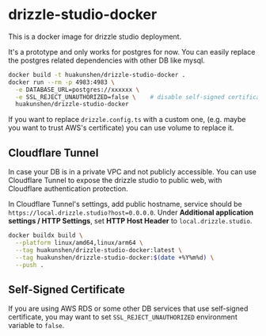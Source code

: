 # drizzle-studio-docker

This is a docker image for drizzle studio deployment.

It's a prototype and only works for postgres for now.
You can easily replace the postgres related dependencies with other DB like mysql.

```bash
docker build -t huakunshen/drizzle-studio-docker .
docker run --rm -p 4983:4983 \
  -e DATABASE_URL=postgres://xxxxxx \
  -e SSL_REJECT_UNAUTHORIZED=false \    # disable self-signed certificate check (optional: default to true)
  huakunshen/drizzle-studio-docker
```

If you want to replace `drizzle.config.ts` with a custom one, (e.g. maybe you want to trust AWS's certificate)
you can use volume to replace it.

## Cloudflare Tunnel

In case your DB is in a private VPC and not publicly accessible.
You can use Cloudflare Tunnel to expose the drizzle studio to public web, with Cloudflare authentication protection.

In Cloudflare Tunnel's settings, add public hostname, service should be `https://local.drizzle.studio?host=0.0.0.0`.
Under **Additional application settings / HTTP Settings**, set **HTTP Host Header** to `local.drizzle.studio`.

```bash
docker buildx build \
  --platform linux/amd64,linux/arm64 \
  --tag huakunshen/drizzle-studio-docker:latest \
  --tag huakunshen/drizzle-studio-docker:$(date +%Y%m%d) \
  --push .
```

## Self-Signed Certificate

If you are using AWS RDS or some other DB services that use self-signed certificate, you may want to set
`SSL_REJECT_UNAUTHORIZED` environment variable to `false`.

